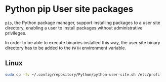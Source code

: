 # Python pip User site packages

`pip`, the Python package manager, support installing packages to a user site directory, enabling a user to install packages without administrative privileges.

In order to be able to execute binaries installed this way, the user site binary directory has to be added to the `PATH` environment variable.

## Linux

``` sh
sudo cp -fv ~/.config/repository/Python/python-user-site.sh /etc/profile.d/python-user-site.sh
```
